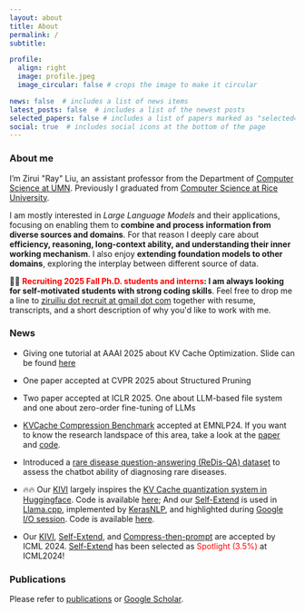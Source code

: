 ```yaml
---
layout: about
title: About
permalink: /
subtitle:

profile:
  align: right
  image: profile.jpeg
  image_circular: false # crops the image to make it circular

news: false  # includes a list of news items
latest_posts: false  # includes a list of the newest posts
selected_papers: false # includes a list of papers marked as "selected={true}"
social: true  # includes social icons at the bottom of the page
---
```


### About me

I’m Zirui "Ray" Liu, an assistant professor from the Department of [Computer Science at UMN](https://cse.umn.edu/cs). Previously I graduated from [Computer Science at Rice University](https://cs.rice.edu/).
<!-- co-advised by Dr. [Xia "Ben" Hu](https://cs.rice.edu/~xh37/index.html) and Prof. [Vladimir Braverman](https://cs.rice.edu/~vb21/). -->

I am mostly interested in *Large Language Models* and their applications, focusing on enabling them to **combine and process information from diverse sources and domains**.  For that reason I deeply care about **efficiency, reasoning, long-context ability, and understanding their inner working mechanism**. I also enjoy **extending foundation models to other domains**, exploring the interplay between different source of data.



<!-- - **Core LLM:** like improving long-context/reasoning/retrieval/memory ability; designing experiments to understand LLMs. -->

<!-- -  **Efficent LLM:** Making LLMs more accessible through hardware-aware approaches, like optmizing compression, implementation, training strategies.  -->

<!-- I strongly believe that a good system design requires a deep understanding of the workload, along with a thorough knowledge of the capabilities and limitations of current LLMs. -->

<!-- - **Extending Transformers beyond Text:** exploring the interplay between Transformers and various domains, like Graphs, Proteins, Gene, and Healthcare. -->

<!-- My core research interests lie in **large-scale machine learning and machine learning system**. I co-design algorithm and system, aiming to scale-up and/or accerlate machine learning models. Some examples include [LLM KV Cache quantization](https://arxiv.org/pdf/2402.02750), [randomized matrix mulplication](https://arxiv.org/abs/2305.15265), and [GNN quantization](https://openreview.net/pdf?id=vkaMaq95_rX). Besides MLsys, I am also interested in other **core problems/applications in LLMs like RAG, long context ability, and LLM safety.** -->


<!-- **<span style="color: red">I will join the CS Department at University of Minnesota Twin Cities as an Assistant Professor in Fall 2024</span>** -->

<!-- Feel free to reach out if you would like to collaborate on LLM, MLSys or on-device ML research. -->


📧📧 **<span style="color: red">Recruiting 2025 Fall Ph.D. students and interns</span>: I am always looking for self-motivated students with strong coding skills**. Feel free to drop me a line to [ziruiliu dot recruit at gmail dot com](mailto:ziruiliu.recruit@gmail.com) together with resume, transcripts, and a short description of why you'd like to work with me.

### News

- Giving one tutorial at AAAI 2025 about KV Cache Optimization. Slide can be found [here](https://github.com/henryzhongsc/longctx_bench/issues/6)

- One paper accepted at CVPR 2025 about Structured Pruning

- Two paper accepted at ICLR 2025. One about LLM-based file system and one about zero-order fine-tuning of LLMs

- [KVCache Compression Benchmark](https://arxiv.org/pdf/2407.01527) accepted at EMNLP24. If you want to know the research landspace of this area, take a look at the [paper](https://arxiv.org/pdf/2407.01527) and [code](https://github.com/henryzhongsc/longctx_bench).

- Introduced a [rare disease question-answering (ReDis-QA) dataset](https://huggingface.co/datasets/guan-wang/ReDis-QA) to assess the chatbot ability of diagnosing rare diseases.

- 🔥🔥 Our [KIVI](https://arxiv.org/pdf/2402.02750.pdf) largely inspires the [KV Cache quantization system in Huggingface](https://huggingface.co/docs/transformers/main/en/internal/generation_utils#transformers.QuantizedCache). Code is available [here](https://github.com/jy-yuan/KIVI); And our [Self-Extend](https://arxiv.org/abs/2401.01325) is used in [Llama.cpp](https://github.com/ggerganov/llama.cpp/pull/4815), implemented by [KerasNLP](https://github.com/google-gemini/gemma-cookbook/blob/main/Gemma/Self_extend_Gemma.ipynb), and highlighted during [Google I/O session](https://www.youtube.com/watch?v=TV7qCk1dBWA&t=2025s). Code is available [here](https://github.com/datamllab/LongLM).


- Our [KIVI](https://arxiv.org/pdf/2402.02750.pdf), [Self-Extend](https://arxiv.org/abs/2401.01325), and [Compress-then-prompt](https://openreview.net/forum?id=muBJPCIqZT) are accepted by ICML 2024. [Self-Extend](https://arxiv.org/abs/2401.01325) has been selected as <span style="color: red"><span style="color: red">Spotlight (3.5%)</span></span> at ICML2024!


<!-- - Our [Memory-Efficient LLM fine-tuning](https://arxiv.org/abs/2305.15265) work is covered by [Rice CS New](https://csweb.rice.edu/news/rice-cs-xia-ben-hu-investigates-llms-and-likely-applications). -->

<!-- - Three paper accepted to Neurips 2023.

- Two paper accepted to TMLR.

- Twos papers accepted to ICML 2023.

- One paper accepted to MLSys 2023.

- Two papers accepted to Neurips 2022, DreamShard and GNN Benchmark (Benchmark track). -->


### Publications

Please refer to [publications](https://scholar.google.com/citations?user=0i1w_egAAAAJ) or [Google Scholar](https://scholar.google.com/citations?user=0i1w_egAAAAJ).